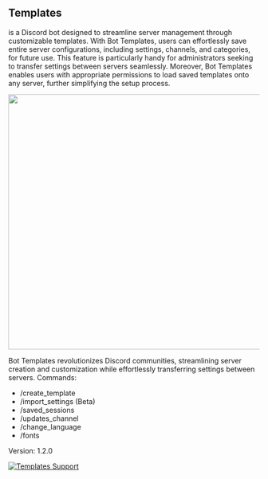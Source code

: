 ## Templates
is a Discord bot designed to streamline server management through customizable templates. With Bot Templates, users can effortlessly save entire server configurations, including settings, channels, and categories, for future use. This feature is particularly handy for administrators seeking to transfer settings between servers seamlessly. Moreover, Bot Templates enables users with appropriate permissions to load saved templates onto any server, further simplifying the setup process.

<img 
src="https://lj-company.pl/assets/en.png" width="512px" draggable="false">

Bot Templates revolutionizes Discord communities, streamlining server creation and customization while effortlessly transferring settings between servers.
Commands:
 - /create_template
 - /import_settings (Beta)
 - /saved_sessions
 - /updates_channel
 - /change_language
 - /fonts


Version: 1.2.0


<a href="https://discord.gg/r9uTMfVJE8"><img src="https://img.shields.io/discord/1109479816555675750?color=5865F2&logo=discord&logoColor=white" alt="Templates Support" /></a>